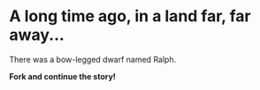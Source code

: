 A long time ago, in a land far, far away...
===

There was a bow-legged dwarf named Ralph.


__Fork and continue the story!__
